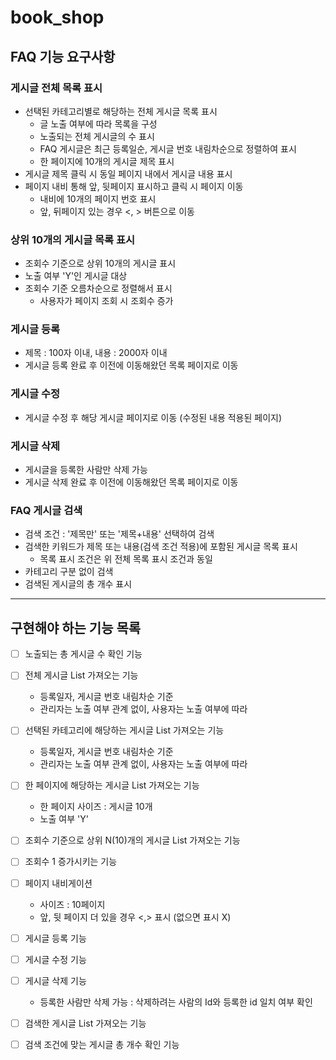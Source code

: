 # book_shop

## FAQ 기능 요구사항
### 게시글 전체 목록 표시
- 선택된 카테고리별로 해당하는 전체 게시글 목록 표시
  - 글 노출 여부에 따라 목록을 구성
  - 노출되는 전체 게시글의 수 표시
  - FAQ 게시글은 최근 등록일순, 게시글 번호 내림차순으로 정렬하여 표시
  - 한 페이지에 10개의 게시글 제목 표시
- 게시글 제목 클릭 시 동일 페이지 내에서 게시글 내용 표시
- 페이지 내비 통해 앞, 뒷페이지 표시하고 클릭 시 페이지 이동
  - 내비에 10개의 페이지 번호 표시
  - 앞, 뒤페이지 있는 경우 <, > 버튼으로 이동

### 상위 10개의 게시글 목록 표시
- 조회수 기준으로 상위 10개의 게시글 표시
- 노출 여부 'Y'인 게시글 대상
- 조회수 기준 오름차순으로 정렬해서 표시
  - 사용자가 페이지 조회 시 조회수 증가

### 게시글 등록
- 제목 : 100자 이내, 내용 : 2000자 이내
- 게시글 등록 완료 후 이전에 이동해왔던 목록 페이지로 이동 

### 게시글 수정
- 게시글 수정 후 해당 게시글 페이지로 이동 (수정된 내용 적용된 페이지)

### 게시글 삭제
- 게시글을 등록한 사람만 삭제 가능
- 게시글 삭제 완료 후 이전에 이동해왔던 목록 페이지로 이동


### FAQ 게시글 검색
- 검색 조건 : '제목만' 또는 '제목+내용' 선택하여 검색
- 검색한 키워드가 제목 또는 내용(검색 조건 적용)에 포함된 게시글 목록 표시 
  - 목록 표시 조건은 위 전체 목록 표시 조건과 동일
- 카테고리 구분 없이 검색
- 검색된 게시글의 총 개수 표시

---

## 구현해야 하는 기능 목록
- [ ] 노출되는 총 게시글 수 확인 기능
- [ ] 전체 게시글 List 가져오는 기능
    - 등록일자, 게시글 번호 내림차순 기준
    - 관리자는 노출 여부 관계 없이, 사용자는 노출 여부에 따라
- [ ] 선택된 카테고리에 해당하는 게시글 List 가져오는 기능
  - 등록일자, 게시글 번호 내림차순 기준
  - 관리자는 노출 여부 관계 없이, 사용자는 노출 여부에 따라
- [ ] 한 페이지에 해당하는 게시글 List 가져오는 기능
  - 한 페이지 사이즈 : 게시글 10개
  - 노출 여부 'Y'
- [ ] 조회수 기준으로 상위 N(10)개의 게시글 List 가져오는 기능
- [ ] 조회수 1 증가시키는 기능
- [ ] 페이지 내비게이션
  - 사이즈 : 10페이지
  - 앞, 뒷 페이지 더 있을 경우 <,> 표시 (없으면 표시 X)
- [ ] 게시글 등록 기능
- [ ] 게시글 수정 기능
- [ ] 게시글 삭제 기능
  - 등록한 사람만 삭제 가능 : 삭제하려는 사람의 Id와 등록한 id 일치 여부 확인
- [ ] 검색한 게시글 List 가져오는 기능
- [ ] 검색 조건에 맞는 게시글 총 개수 확인 기능 


